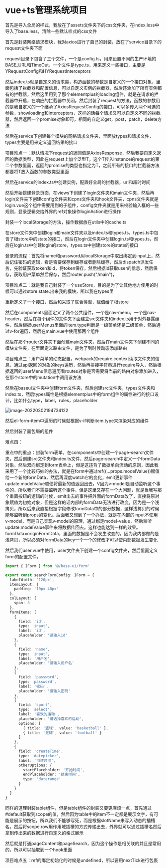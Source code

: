 # vue+ts管理系统项目

首先是导入全局的样式，我放在了assets文件夹下的css文件夹，在index.less中导入了base.less，清除一些默认样式的css文件

首先是封装网络请求模块，我对axios进行了自己的封装，放在了service目录下的request文件夹下面

request目录下包含了三个文件，一个是config.ts，用来设置不同的生产环境的BASE_URL和TimeOut，一个文件是type.ts，用来定义一些接口，主要是YRequestConfig和HYRequestInterceptors

然后index.ts就是自定义的请求类，构造函数的参数是自定义的一个接口对象，里面包括了拦截器和配置信息，可以自定义实例的拦截器，然后还添加了所有实例都有的拦截器，然后这里用到了那个elementplus的loading组件，就是在请求的拦截器中开启，在响应的拦截器中关闭。然后封装了request的方法，函数的参数用的是我自定义的一个继承了AxiosRequestConfig的接口，可以多传入两个可选的参数，showloading和interceptors，这样的话每个请求又可以自定义不同的拦截器，然后返回一个promise对象即可，相同的自定义get，post，patch，delete方法

然后在service下创建每个模块的网络请求文件夹，里面放types和请求文件，types主要是用来定义返回结果的接口

项目难点一：默认情况下request的返回值是AxiosResponse，然后我要自定义返回的数据类型，因此在request上加个泛型T，这个T传入instance的request的第二个参数里面，返回的promise的类型也指定为T，之前所有的接口的拦截器方法都要将T放入函数的参数类型里面



然后在service的index.ts中创建实例，配置好全局的拦截器，url和超时时间

然后开始搭建登录页面，在views下创建了login文件夹和main文件夹，然后再login文件夹下创建config文件夹和cpns文件夹和hook文件夹，cpns文件夹就是login.vue这个组件需要用到的子组件，config文件夹就是用来校验输入框的一些规则，登录逻辑交给外界的ref对象操作loginAction进行操作

封装一个localStorage的方法，操作数据放在utils中的cache.ts

在store文件夹中创建login和main文件夹以及index.ts和types.ts，types.ts中包含了根store中的state的接口，然后在login文件夹中创建login.ts和types.ts，然后在login.ts中创建login的store，types.ts中创建store的state的接口

登录的流程：首先将name和password从localStorage中取出绑定到input上，然后记住密码的逻辑，看是否要保存到缓存或者删除缓存，然后dispatch派发任务，先验证获取token和id，将token保存，然后根据id获取user的信息，然后保存，获取用户菜单然后保存，然后router.push("/main")，

项目难点二：就是我自己封装了一个useStore，目的是为了让其他地方使用的时候可以通过store.state.出来我的模块，所以我在types里

重新定义了一个接口，然后和采取了联合类型，赋值给了根store

然后在components里面定义了两个公共组件，一个是nav-menu，一个是nav-header，然后在每个组件的文件夹下面建立src文件夹和index.ts用于对外暴露组件，然后根据userMenus里面的item.type判断是一级菜单还是二级菜单，然后通过v-for遍历，然后在main.vue中使用那两个组件

然后在那个router文件夹下面创建main文件夹，然后在main文件夹下创建不同的模块文件夹，在里面定义路由文件，是为了到时候动态添加路由

项目难点三：用户菜单的动态配置，webpack的require.context读取文件夹的信息，通过api返回的对象的keys遍历，然后再拼接字符串进行require导入，然后根据返回的userMenu信息遍历看routes对象是否需要将当前的路由对象添加进入，在那个store中的mutation中调用该方法

然后在baseui文件夹中创建form文件夹，然后创建src文件夹，types文件夹和index.ts，然后types属性是根据elementplus中的form组件的属性进行的接口设计，比如什么type，label，rules，placeholder

![image-20220302194734122](C:\Users\86157\AppData\Roaming\Typora\typora-user-images\image-20220302194734122.png)

然后el-form-item中遍历的时候就根据v-if判断item.type来渲染对应的组件

然后封装了面包屑的组件



难点四：

重点中的重点：封装form表单，在components中创建一个page-search文件夹，然后创建src文件夹和index.ts文件，然后page-search中定义一个formData对象，然后双向绑定到form表单上，但是这违背了数据单向流动的原则，因此我采用了一个比较巧妙的办法，就是在form中通过ref({...props.modelValue})赋值给一个新的formData，然后再深度watch它的变化，emit更新事件update:modelValue顺便将最新的值返回出去，V因为v-model是自动监听这个事件的，所以我们不需要监听这个事件，但是这里又存在一个大问题，就是当我写那个重置按钮的逻辑的时候，emit出去的事件把外面的formData改了，直接将原对象赋值为初始对象，但是这样的话内部的formData无法进行改变，因为是一个浅拷贝，所以后来我直接根据字段修改formData中的部分数据，这样浅拷贝的时候能够监听到props的变化。后面我又想到了一个办法，就是在内部的input不使用v-model，而是自己实现v-model的原理，通过绑定model-value，然后监听update:modelValue事件来将数据传回去。这样也能达到一样的效果。formData=originFormData，里面的数据是不会发生改变的，因为我内部做的是浅拷贝，所以必须对formData的key一个一个的修改才可以使内部数据发生变化

然后我们user.vue中使用，user文件夹下创建一个config文件夹，然后里面定义form的配置文件，

```ts
import { IForm } from '@/base-ui/form'

export const searchFormConfig: IForm = {
  labelWidth: '120px',
  itemLayout: {
    padding: '10px 40px'
  },
  colLayout: {
    span: 8
  },
  formItems: [
    {
      field: 'id',
      type: 'input',
      label: 'id',
      placeholder: '请输入id'
    },
    {
      field: 'name',
      type: 'input',
      label: '用户名',
      placeholder: '请输入用户名'
    },
    {
      field: 'password',
      type: 'password',
      label: '密码',
      placeholder: '请输入密码'
    },
    {
      field: 'sport',
      type: 'select',
      label: '喜欢的运动',
      placeholder: '请选择喜欢的运动',
      options: [
        { title: '篮球', value: 'basketball' },
        { title: '足球', value: 'football' }
      ]
    },
    {
      field: 'createTime',
      type: 'datepicker',
      label: '创建时间',
      otherOptions: {
        startPlaceholder: '开始时间',
        endPlaceholder: '结束时间',
        type: 'daterange'
      }
    }
  ]
}
```

同样的道理封装table组件，但是table组件的封装又要更麻烦一点，首先通过#default获取到scope的值，然后因为table中的item不一定都是展示文字，有可能是展示的按钮，所以我们不能够写死，而是根据slotName来写入动态的插槽名，然后将scope.row用作用域插槽的方式传递出去，外界就可以通过插槽名然后拿到传出来的数据进行自定义的格式展示

然后就是打通pageContent和pageSearch，因为这个操作是相关联的并且是常用的，所以可以抽取到一个hook里面



项目难点五：ref的绑定初始化的时候是undefined，所以要用nextTick进行包裹
